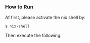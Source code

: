 ### How to Run

Af first, please activate the nix shell by:

```console
$ nix-shell
```

Then execute the following:
